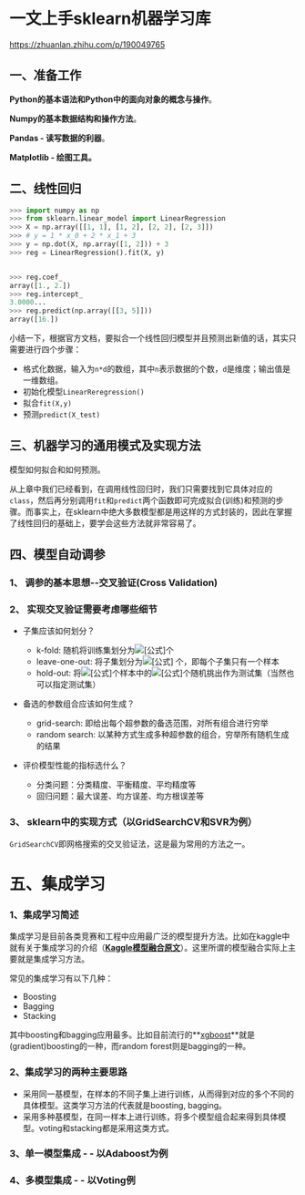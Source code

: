 

# 一文上手sklearn机器学习库

https://zhuanlan.zhihu.com/p/190049765

## 一、准备工作

**Python的基本语法和Python中的面向对象的概念与操作**。

**Numpy的基本数据结构和操作方法**。

**Pandas - 读写数据的利器**。

**Matplotlib - 绘图工具。**

## 二、线性回归

```python
>>> import numpy as np
>>> from sklearn.linear_model import LinearRegression
>>> X = np.array([[1, 1], [1, 2], [2, 2], [2, 3]])
>>> # y = 1 * x_0 + 2 * x_1 + 3
>>> y = np.dot(X, np.array([1, 2])) + 3
>>> reg = LinearRegression().fit(X, y)


>>> reg.coef_
array([1., 2.])
>>> reg.intercept_
3.0000...
>>> reg.predict(np.array([[3, 5]]))
array([16.])
```

小结一下，根据官方文档，要拟合一个线性回归模型并且预测出新值的话，其实只需要进行四个步骤：

- 格式化数据，输入为`n*d`的数组，其中`n`表示数据的个数，`d`是维度；输出值是一维数组。
- 初始化模型`LinearReregression()`
- 拟合`fit(X,y)`
- 预测`predict(X_test)`

## 三、机器学习的通用模式及实现方法

模型如何拟合和如何预测。

从上章中我们已经看到，在调用线性回归时，我们只需要找到它具体对应的`class`，然后再分别调用`fit`和`predict`两个函数即可完成拟合(训练)和预测的步骤。而事实上，在sklearn中绝大多数模型都是用这样的方式封装的，因此在掌握了线性回归的基础上，要学会这些方法就非常容易了。

## 四、模型自动调参

### **1、 调参的基本思想--交叉验证(Cross Validation)**

### **2、 实现交叉验证需要考虑哪些细节**

- 子集应该如何划分？
  - k-fold: 随机将训练集划分为![[公式]](https://www.zhihu.com/equation?tex=k)个
  - leave-one-out: 将子集划分为![[公式]](https://www.zhihu.com/equation?tex=n) 个，即每个子集只有一个样本
  - hold-out: 将![[公式]](https://www.zhihu.com/equation?tex=n)个样本中的![[公式]](https://www.zhihu.com/equation?tex=m)个随机挑出作为测试集（当然也可以指定测试集）

- 备选的参数组合应该如何生成？
  - grid-search: 即给出每个超参数的备选范围，对所有组合进行穷举
  - random search: 以某种方式生成多种超参数的组合，穷举所有随机生成的结果
- 评价模型性能的指标选什么？
  - 分类问题：分类精度、平衡精度、平均精度等
  - 回归问题：最大误差、均方误差、均方根误差等

### **3、 sklearn中的实现方式（以GridSearchCV和SVR为例）**

`GridSearchCV`即网格搜索的交叉验证法，这是最为常用的方法之一。

# 五、集成学习

### **1、集成学习简述**

集成学习是目前各类竞赛和工程中应用最广泛的模型提升方法。比如在kaggle中就有关于集成学习的介绍（**[Kaggle模型融合原文](https://mlwave.com/kaggle-ensembling-guide/)**）。这里所谓的模型融合实际上主要就是集成学习方法。

常见的集成学习有以下几种：

- Boosting
- Bagging
- Stacking

其中boosting和bagging应用最多。比如目前流行的**[xgboost](https://xgboost.readthedocs.io/en/latest/python/python_api.html)**就是(gradient)boosting的一种，而random forest则是bagging的一种。

### **2、集成学习的两种主要思路**

- 采用同一基模型，在样本的不同子集上进行训练，从而得到对应的多个不同的具体模型。这类学习方法的代表就是boosting, bagging。
- 采用多种基模型，在同一样本上进行训练，将多个模型组合起来得到具体模型。voting和stacking都是采用这类方式。

### **3、单一模型集成 - - 以Adaboost为例**

### **4、多模型集成 - - 以Voting例**
